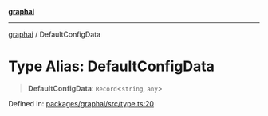 [**graphai**](../README.md)

***

[graphai](../globals.md) / DefaultConfigData

# Type Alias: DefaultConfigData

> **DefaultConfigData**: `Record`\<`string`, `any`\>

Defined in: [packages/graphai/src/type.ts:20](https://github.com/kawamataryo/graphai/blob/5c4c4325bb275f17c58187664137731b5dc52a39/packages/graphai/src/type.ts#L20)
